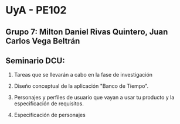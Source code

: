 # UyA - PE102
## Grupo 7: Milton Daniel Rivas Quintero, Juan Carlos Vega Beltrán
## Seminario DCU:  


1. Tareas que se llevarán a cabo en la fase de investigación 

2. Diseño conceptual de la aplicación "Banco de Tiempo".

3. Personajes y perfiles de usuario que vayan a usar tu producto y la especificación de requisitos.

4. Especificación de personajes
